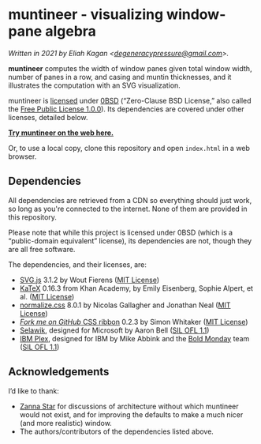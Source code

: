 <!--
  This file is part of muntineer, which visualizes window-pane algebra.

  Copyright (c) 2021 Eliah Kagan

  Permission to use, copy, modify, and/or distribute this software for any
  purpose with or without fee is hereby granted.

  THE SOFTWARE IS PROVIDED "AS IS" AND THE AUTHOR DISCLAIMS ALL WARRANTIES WITH
  REGARD TO THIS SOFTWARE INCLUDING ALL IMPLIED WARRANTIES OF MERCHANTABILITY
  AND FITNESS. IN NO EVENT SHALL THE AUTHOR BE LIABLE FOR ANY SPECIAL, DIRECT,
  INDIRECT, OR CONSEQUENTIAL DAMAGES OR ANY DAMAGES WHATSOEVER RESULTING FROM
  LOSS OF USE, DATA OR PROFITS, WHETHER IN AN ACTION OF CONTRACT, NEGLIGENCE OR
  OTHER TORTIOUS ACTION, ARISING OUT OF OR IN CONNECTION WITH THE USE OR
  PERFORMANCE OF THIS SOFTWARE.
-->

# muntineer - visualizing window-pane algebra

*Written in 2021 by Eliah Kagan &lt;degeneracypressure@gmail.com&gt;.*

**muntineer** computes the width of window panes given total window width,
number of panes in a row, and casing and muntin thicknesses, and it illustrates
the computation with an SVG visualization.

muntineer is [licensed](LICENSE) under
[0BSD](https://spdx.org/licenses/0BSD.html) (“Zero-Clause BSD License,” also
called the [Free Public License 1.0.0](https://opensource.org/licenses/0BSD)).
Its dependencies are covered under other licenses, detailed below.

[**Try muntineer on the web here.**](https://eliahkagan.github.io/muntineer/)

Or, to use a local copy, clone this repository and open `index.html` in a web
browser.

## Dependencies

All dependencies are retrieved from a CDN so everything should just work, so
long as you're connected to the internet. None of them are provided in this
repository.

Please note that while this project is licensed under 0BSD (which is a
“public-domain equivalent” license), its dependencies are not, though they are
all free software.

The dependencies, and their licenses, are:

- [SVG.js](https://svgjs.dev/docs/3.1/) 3.1.2 by Wout Fierens ([MIT
  License](https://github.com/svgdotjs/svg.js/blob/3.1.2/LICENSE.txt))
- [KaTeX](https://katex.org/) 0.16.3 from Khan Academy, by Emily Eisenberg,
  Sophie Alpert, et al. ([MIT
  License](https://github.com/KaTeX/KaTeX/blob/v0.16.3/LICENSE))
- [normalize.css](https://necolas.github.io/normalize.css/) 8.0.1 by Nicolas
  Gallagher and Jonathan Neal ([MIT
  License](https://github.com/necolas/normalize.css/blob/8.0.1/LICENSE.md))
- [*Fork me on GitHub* CSS
  ribbon](https://simonwhitaker.github.io/github-fork-ribbon-css/) 0.2.3 by
  Simon Whitaker ([MIT
  License](https://github.com/simonwhitaker/github-fork-ribbon-css/blob/0.2.3/LICENSE))
- [Selawik](https://learn.microsoft.com/en-us/typography/font-list/selawik),
  designed for Microsoft by Aaron Bell ([SIL OFL
  1.1](https://github.com/microsoft/Selawik/blob/master/LICENSE.txt))
- [IBM Plex](https://www.ibm.com/plex/), designed for IBM by Mike Abbink and
  the [Bold Monday](https://boldmonday.com/custom/ibm/) team ([SIL OFL
  1.1](https://github.com/IBM/plex/blob/master/LICENSE.txt))

## Acknowledgements

I’d like to thank:

- [Zanna Star](https://github.com/ZannaStar) for discussions of architecture
  without which muntineer would not exist, and for improving the defaults to
  make a much nicer (and more realistic) window.
- The authors/contributors of the dependencies listed above.

